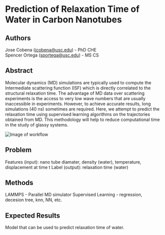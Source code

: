 # Prediction of Relaxation Time of Water in Carbon Nanotubes
  
## Authors
Jose Cobena (jcobena@usc.edu) - PhD CHE  
Spencer Ortega (sportega@usc.edu) - MS CS 

## Abstract
Molecular dynamics (MD) simulations are typically used to compute the Intermediate scattering function (ISF) which is directly correlated to the structural relaxation time. The advantage of MD data over scattering experiments is the access to very low wave numbers that are usually inaccessible in experiments. However, to achieve accurate results, long simulations (40 ns) sometimes are required. Here, we attempt to predict the relaxation time using supervised learning algorithms on the trajectories obtained from MD. This methodology will help to reduce computational time in the study of glassy systems.

![Image of workflow](https://github.com/spencer-ortega/cs653-final/blob/master/images/workflow.jpg)
  
## Problem
Features (input): nano tube diamater, density (water), temperature, displacement at time t
Label (output): relaxation time (water)

## Methods
LAMMPS - Parallel MD simulator
Supervised Learning - regression, decesion tree, knn, NN, etc. 

## Expected Results
Model that can be used to predict relaxation time of water.  
